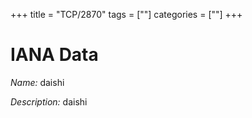 +++
title = "TCP/2870"
tags = [""]
categories = [""]
+++

# IANA Data

_Name:_ daishi

_Description:_ daishi

